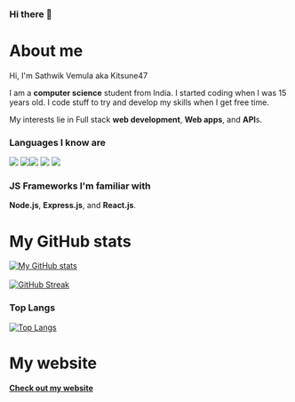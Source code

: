 ### Hi there 👋


# About me
Hi, I'm Sathwik Vemula aka Kitsune47

I am a **computer science** student from India. I started coding when I was 15 years old. I code stuff to try and develop my skills when I get free time.

My interests lie in Full stack **web development**, **Web apps**, and **API**s.

### Languages I know are
![](https://camo.githubusercontent.com/ddbeaac0298ab7864fff9ed11ff78cc48623e4ff75b6ba770ceeb80fb2aa9685/68747470733a2f2f696d672e736869656c64732e696f2f62616467652f2d4a6176615363726970742d3030303030303f7374796c653d666c6174266c6f676f3d6a617661736372697074) ![](https://camo.githubusercontent.com/2445258f402b6814c82108aee108719d366b80c0126868e74696d563acb04488/68747470733a2f2f696d672e736869656c64732e696f2f62616467652f2d507974686f6e2d3030303030303f7374796c653d666c6174266c6f676f3d707974686f6e)![](https://camo.githubusercontent.com/3371cca202a2aed4d8ef65da197d4d5e831213b26e433356ca8847a04634428b/68747470733a2f2f696d672e736869656c64732e696f2f62616467652f2d432b2b2d3030303030303f7374796c653d666c6174266c6f676f3d63253242253242) ![](https://camo.githubusercontent.com/3fd58db04ae96181db91ff9cee08bca4ca6db9db8dd38f2063f26781eaeb67e4/68747470733a2f2f696d672e736869656c64732e696f2f62616467652f2d48544d4c352d3030303030303f7374796c653d666c6174266c6f676f3d68746d6c35) ![](https://camo.githubusercontent.com/3a334223aa9bca7660ae5281904a27e58dad48aaf1283287d39e2bc14bb6c173/68747470733a2f2f696d672e736869656c64732e696f2f62616467652f2d435353332d3030303030303f7374796c653d666c6174266c6f676f3d63737333) 

### JS Frameworks I'm familiar with
**Node.js**, **Express.js**, and **React.js**.


# My GitHub stats
[![My GitHub stats](https://github-readme-stats.vercel.app/api?username=sathwikv2005&count_private=true&hide=prs,issues,contribs&show_icons=true&theme=tokyonight)](https://github.com/anuraghazra/github-readme-stats)
<br />
<br />
[![GitHub Streak](https://github-readme-streak-stats.herokuapp.com/?user=sathwikv2005&theme=dark)](https://git.io/streak-stats)
### Top Langs
[![Top Langs](https://github-readme-stats.vercel.app/api/top-langs/?username=sathwikv2005&layout=compact)](https://github.com/anuraghazra/github-readme-stats)

# My website
#### [Check out my website](https://kitsune47.com)
